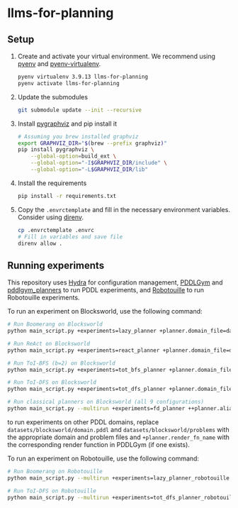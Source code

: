 # llms-for-planning

## Setup

1. Create and activate your virtual environment. We recommend using [pyenv](https://github.com/pyenv/pyenv) and [pyenv-virtualenv](https://github.com/pyenv/pyenv-virtualenv). 
   ```sh
   pyenv virtualenv 3.9.13 llms-for-planning
   pyenv activate llms-for-planning
   ```
2. Update the submodules
   ```sh
   git submodule update --init --recursive
   ```
3. Install [pygraphviz](https://pygraphviz.github.io/documentation/stable/install.html) and pip install it
    ```sh
    # Assuming you brew installed graphviz
    export GRAPHVIZ_DIR="$(brew --prefix graphviz)"
    pip install pygraphviz \
        --global-option=build_ext \
        --global-option="-I$GRAPHVIZ_DIR/include" \
        --global-option="-L$GRAPHVIZ_DIR/lib"
    ```
4. Install the requirements
   ```sh
   pip install -r requirements.txt
   ```
5. Copy the `.envrctemplate` and fill in the necessary environment variables. Consider using [direnv](https://direnv.net/docs/hook.html).
   ```sh
   cp .envrctemplate .envrc
   # Fill in variables and save file
   direnv allow .
   ```

## Running experiments

This repository uses [Hydra](https://hydra.cc/) for configuration management, [PDDLGym](https://github.com/tomsilver/pddlgym) and [pddlgym_planners](https://github.com/ronuchit/pddlgym_planners) to run PDDL experiments, and [Robotouille](https://github.com/portal-cornell/robotouille) to run Robotouille experiments.

To run an experiment on Blocksworld, use the following command:

```sh
# Run Boomerang on Blocksworld
python main_script.py +experiments=lazy_planner +planner.domain_file=datasets/blocksworld/domain.pddl +planner.instance_dir=datasets/blocksworld/problems +planner.render_fn_name=blocksworld ++planner.samples=600 ++planner.seed=42 ++planner.max_steps=20 ++llm.temperature=0.7

# Run ReAct on Blocksworld
python main_script.py +experiments=react_planner +planner.domain_file=datasets/blocksworld/domain.pddl +planner.instance_dir=datasets/blocksworld/problems +planner.render_fn_name=blocksworld ++planner.samples=600 ++planner.seed=42 ++planner.max_steps=20 ++llm.temperature=0.7

# Run ToI-BFS (b=2) on Blocksworld
python main_script.py +experiments=tot_bfs_planner +planner.domain_file=datasets/blocksworld/domain.pddl +planner.instance_dir=datasets/blocksworld/problems +planner.render_fn_name=blocksworld ++planner.samples=600 ++planner.seed=42 ++planner.max_steps=20  ++planner.candidate_states=2 ++llm.temperature=0.7

# Run ToI-DFS on Blocksworld
python main_script.py +experiments=tot_dfs_planner +planner.domain_file=datasets/blocksworld/domain.pddl +planner.instance_dir=datasets/blocksworld/problems +planner.render_fn_name=blocksworld ++planner.samples=600 ++planner.seed=42 ++planner.max_steps=20 ++llm.temperature=0.7

# Run classical planners on Blocksworld (all 9 configurations)
python main_script.py --multirun +experiments=fd_planner ++planner.alias="a*-lmcut","wa*-lmcut","bfs-lmcut","a*-ff","wa*-ff","bfs-ff","a*-cg","wa*-cg","bfs-cg" +planner.domain_file=datasets/blocksworld/domain.pddl +planner.instance_dir=datasets/blocksworld/problems ++planner.samples=600 ++planner.seed=42
```

to run experiments on other PDDL domains, replace `datasets/blocksworld/domain.pddl` and `datasets/blocksworld/problems` with the appropriate domain and problem files and `+planner.render_fn_name` with the corresponding render function in PDDLGym (if one exists).

To run an experiment on Robotouille, use the following command:

```sh
# Run Boomerang on Robotouille
python main_script.py --multirun +experiments=lazy_planner_robotouille ++planner.env_name=_llms_for_planning/assemble_one_by_one,_llms_for_planning/assemble_parallel,_llms_for_planning/base_cook,_llms_for_planning/base_cut,_llms_for_planning/cheese_burger,_llms_for_planning/cook_patties,_llms_for_planning/cook_then_cut,_llms_for_planning/cut_lettuces,_llms_for_planning/cut_then_cook,_llms_for_planning/lettuce_only_burger ++planner.max_steps=20 _planner.noisy_randomization=True ++llm.temperature=0.7

# Run ToI-DFS on Robotouille
python main_script.py --multirun +experiments=tot_dfs_planner_robotouille ++planner.env_name=_llms_for_planning/assemble_one_by_one,_llms_for_planning/assemble_parallel,_llms_for_planning/base_cook,_llms_for_planning/base_cut,_llms_for_planning/cheese_burger,_llms_for_planning/cook_patties,_llms_for_planning/cook_then_cut,_llms_for_planning/cut_lettuces,_llms_for_planning/cut_then_cook,_llms_for_planning/lettuce_only_burger ++planner.max_steps=20 _planner.noisy_randomization=True ++llm.temperature=0.7
```